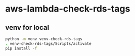 # aws-lambda-check-rds-tags

## venv for local
```sh
python -m venv venv-check-rds-tags
. venv-check-rds-tags/Scripts/activate
pip install -f
```
